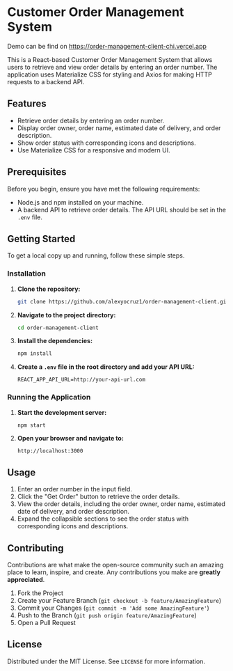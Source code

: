 # Customer Order Management System

Demo can be find on https://order-management-client-chi.vercel.app

This is a React-based Customer Order Management System that allows users to retrieve and view order details by entering an order number. The application uses Materialize CSS for styling and Axios for making HTTP requests to a backend API.

## Features

- Retrieve order details by entering an order number.
- Display order owner, order name, estimated date of delivery, and order description.
- Show order status with corresponding icons and descriptions.
- Use Materialize CSS for a responsive and modern UI.

## Prerequisites

Before you begin, ensure you have met the following requirements:

- Node.js and npm installed on your machine.
- A backend API to retrieve order details. The API URL should be set in the `.env` file.

## Getting Started

To get a local copy up and running, follow these simple steps.

### Installation

1. **Clone the repository:**

   ```sh
   git clone https://github.com/alexyocruz1/order-management-client.git
   ```

2. **Navigate to the project directory:**

   ```sh
   cd order-management-client
   ```

3. **Install the dependencies:**

   ```sh
   npm install
   ```

4. **Create a `.env` file in the root directory and add your API URL:**

   ```env
   REACT_APP_API_URL=http://your-api-url.com
   ```

### Running the Application

1. **Start the development server:**

   ```sh
   npm start
   ```

2. **Open your browser and navigate to:**

   ```
   http://localhost:3000
   ```

## Usage

1. Enter an order number in the input field.
2. Click the "Get Order" button to retrieve the order details.
3. View the order details, including the order owner, order name, estimated date of delivery, and order description.
4. Expand the collapsible sections to see the order status with corresponding icons and descriptions.

## Contributing

Contributions are what make the open-source community such an amazing place to learn, inspire, and create. Any contributions you make are **greatly appreciated**.

1. Fork the Project
2. Create your Feature Branch (`git checkout -b feature/AmazingFeature`)
3. Commit your Changes (`git commit -m 'Add some AmazingFeature'`)
4. Push to the Branch (`git push origin feature/AmazingFeature`)
5. Open a Pull Request

## License

Distributed under the MIT License. See `LICENSE` for more information.